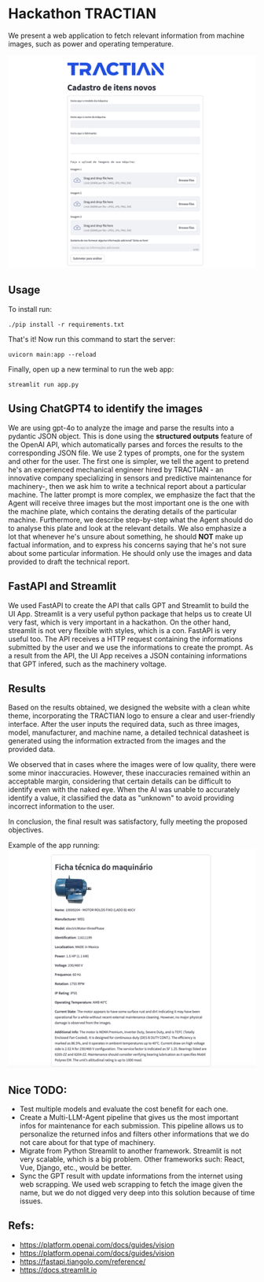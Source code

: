 # Hackathon TRACTIAN 
We present a web application to fetch relevant information from machine images, such as power and operating temperature.

![start](imgs/screenshot.png)

Usage
-----
To install run:
```install
./pip install -r requirements.txt
```
That's it! Now run this command to start the server:
```run
uvicorn main:app --reload
```
Finally, open up a new terminal to run the web app:
```run
streamlit run app.py
```

Using ChatGPT4 to identify the images
-----
We are using gpt-4o to analyze the image and parse the results into a pydantic JSON object. This is done using the **structured outputs** feature of the OpenAI API, which automatically parses and forces the results to the corresponding JSON file. We use 2 types of prompts, one for the system and other for the user. The first one is simpler, we tell the agent to pretend he's an experienced mechanical engineer hired by TRACTIAN - an innovative company specializing in sensors and predictive maintenance for machinery-, then we ask him to write a technical report about a particular machine. The latter prompt is more complex, we emphasize the fact that the Agent will receive three images but the most important one is the one with the machine plate, which contains the derating details of the particular machine. Furthermore, we describe step-by-step what the Agent should do to analyse this plate and look at the relevant details. We also emphasize a lot that whenever he's unsure about something, he should **NOT** make up factual information, and to express his concerns saying that he's not sure about some particular information. He should only use the images and data provided to draft the technical report.

FastAPI and Streamlit
-----
We used FastAPI to create the API that calls GPT and Streamlit to build the UI App. Streamlit is a very useful python package that helps us to create UI very fast, which is very important in a hackathon. On the other hand, streamlit is not very flexible with styles, which is a con.
FastAPI is very useful too. The API receives a HTTP request containing the informations submitted by the user and we use the informations to create the prompt. As a result from the API, the UI App receives a JSON containing informations that GPT infered, such as the machinery voltage.


Results
-----
Based on the results obtained, we designed the website with a clean white theme, incorporating the TRACTIAN logo to ensure a clear and user-friendly interface. After the user inputs the required data, such as three images, model, manufacturer, and machine name, a detailed technical datasheet is generated using the information extracted from the images and the provided data.

We observed that in cases where the images were of low quality, there were some minor inaccuracies. However, these inaccuracies remained within an acceptable margin, considering that certain details can be difficult to identify even with the naked eye. When the AI was unable to accurately identify a value, it classified the data as "unknown" to avoid providing incorrect information to the user.

In conclusion, the final result was satisfactory, fully meeting the proposed objectives.

Example of the app running:
![end](imgs/screenshot2.png)

Nice TODO:
-----
* Test multiple models and evaluate the cost benefit for each one.
* Create a Multi-LLM-Agent pipeline that gives us the most important infos for maintenance for each submission. This pipeline allows us to personalize the returned infos and filters other informations that we do not care about for that type of machinery.
* Migrate from Python Streamlit to another framework. Streamlit is not very scalable, which is a big problem. Other frameworks such: React, Vue, Django, etc., would be better.
* Sync the GPT result with update informations from the internet using web scrapping. We used web scrapping to fetch the image given the name, but we do not digged very deep into this solution because of time issues.

Refs:
-----
* https://platform.openai.com/docs/guides/vision
* https://platform.openai.com/docs/guides/vision
* https://fastapi.tiangolo.com/reference/
* https://docs.streamlit.io